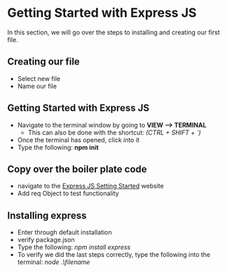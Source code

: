 
# Getting Started with Express JS

In this section, we will go over the steps to installing and creating our first file.

## Creating our file
- Select new file
- Name our file

## Getting Started with Express JS
- Navigate to the terminal window by going to **VIEW --> TERMINAL**
  - This can also be done with the shortcut: *(CTRL + SHIFT + `)*
- Once the terminal has opened, click into it
- Type the following: **npm init**


## Copy over the boiler plate code
- navigate to the [Express JS Setting Started](https://expressjs.com/en/starter/installing.html) website
- Add req Object to test functionality

## Installing express
- Enter through default installation
- verify package.json
- Type the following: *npm install express*
- To verify we did the last steps correctly, type the following into the terminal: *node .\filename*


